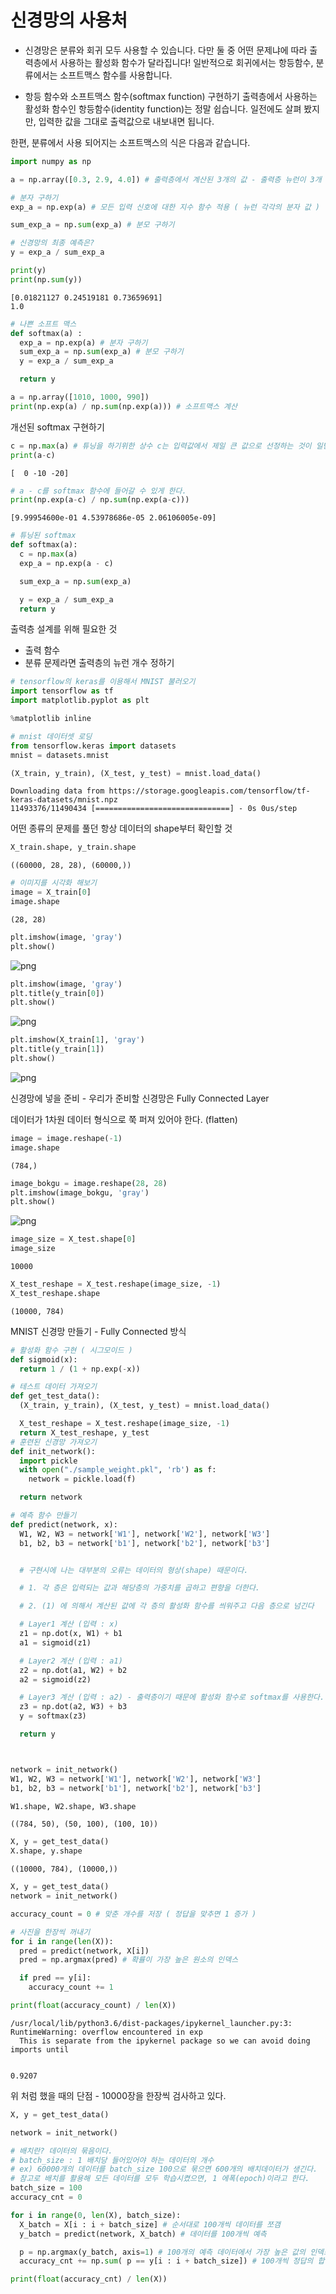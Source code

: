 # 신경망의 사용처
* 신경망은 분류와 회귀 모두 사용할 수 있습니다. 다만 둘 중 어떤 문제냐에 따라 출력층에서 사용하는 활성화 함수가 달라집니다! 일반적으로 회귀에서는 항등함수, 분류에서는 소프트맥스 함수를 사용합니다.

* 항등 함수와 소프트맥스 함수(softmax function) 구현하기
출력층에서 사용하는 활성화 함수인 항등함수(identity function)는 정말 쉽습니다. 일전에도 살펴 봤지만, 입력한 값을 그대로 출력값으로 내보내면 됩니다.

한편, 분류에서 사용 되어지는 소프트맥스의 식은 다음과 같습니다.


```python
import numpy as np

a = np.array([0.3, 2.9, 4.0]) # 출력층에서 계산된 3개의 값 - 출력층 뉴런이 3개

# 분자 구하기
exp_a = np.exp(a) # 모든 입력 신호에 대한 지수 함수 적용 ( 뉴런 각각의 분자 값 )

sum_exp_a = np.sum(exp_a) # 분모 구하기

# 신경망의 최종 예측은?
y = exp_a / sum_exp_a

print(y)
print(np.sum(y))
```

    [0.01821127 0.24519181 0.73659691]
    1.0
    


```python
# 나쁜 소프트 맥스
def softmax(a) :
  exp_a = np.exp(a) # 분자 구하기
  sum_exp_a = np.sum(exp_a) # 분모 구하기
  y = exp_a / sum_exp_a

  return y
```


```python
a = np.array([1010, 1000, 990])
print(np.exp(a) / np.sum(np.exp(a))) # 소프트맥스 계산
```

개선된 softmax 구현하기


```python
c = np.max(a) # 튜닝을 하기위한 상수 c는 입력값에서 제일 큰 값으로 선정하는 것이 일반적
print(a-c)
```

    [  0 -10 -20]
    


```python
# a - c를 softmax 함수에 들어갈 수 있게 한다.
print(np.exp(a-c) / np.sum(np.exp(a-c)))
```

    [9.99954600e-01 4.53978686e-05 2.06106005e-09]
    


```python
# 튜닝된 softmax
def softmax(a):
  c = np.max(a)
  exp_a = np.exp(a - c)

  sum_exp_a = np.sum(exp_a)

  y = exp_a / sum_exp_a
  return y
```

출력층 설계를 위해 필요한 것
* 출력 함수
* 분류 문제라면 출력층의 뉴런 개수 정하기


```python
# tensorflow의 keras를 이용해서 MNIST 불러오기
import tensorflow as tf
import matplotlib.pyplot as plt

%matplotlib inline
```


```python
# mnist 데이터셋 로딩
from tensorflow.keras import datasets
mnist = datasets.mnist

(X_train, y_train), (X_test, y_test) = mnist.load_data()
```

    Downloading data from https://storage.googleapis.com/tensorflow/tf-keras-datasets/mnist.npz
    11493376/11490434 [==============================] - 0s 0us/step
    

어떤 종류의 문제를 풀던 항상 데이터의 shape부터 확인할 것


```python
X_train.shape, y_train.shape
```




    ((60000, 28, 28), (60000,))




```python
# 이미지를 시각화 해보기
image = X_train[0]
image.shape
```




    (28, 28)




```python
plt.imshow(image, 'gray')
plt.show()
```


    
![png](output_14_0.png)
    



```python
plt.imshow(image, 'gray')
plt.title(y_train[0])
plt.show()
```


    
![png](output_15_0.png)
    



```python
plt.imshow(X_train[1], 'gray')
plt.title(y_train[1])
plt.show()
```


    
![png](output_16_0.png)
    


신경망에 넣을 준비 - 우리가 준비할 신경망은 Fully Connected Layer

데이터가 1차원 데이터 형식으로 쭉 퍼져 있어야 한다. (flatten)





```python
image = image.reshape(-1)
image.shape
```




    (784,)




```python
image_bokgu = image.reshape(28, 28)
plt.imshow(image_bokgu, 'gray')
plt.show()
```


    
![png](output_19_0.png)
    



```python
image_size = X_test.shape[0]
image_size
```




    10000




```python
X_test_reshape = X_test.reshape(image_size, -1)
X_test_reshape.shape
```




    (10000, 784)



MNIST 신경망 만들기 - Fully Connected 방식


```python
# 활성화 함수 구현 ( 시그모이드 )
def sigmoid(x):
  return 1 / (1 + np.exp(-x))

# 테스트 데이터 가져오기
def get_test_data():
  (X_train, y_train), (X_test, y_test) = mnist.load_data()

  X_test_reshape = X_test.reshape(image_size, -1)
  return X_test_reshape, y_test
# 훈련된 신경망 가져오기
def init_network():
  import pickle
  with open("./sample_weight.pkl", 'rb') as f:
    network = pickle.load(f)

  return network

# 예측 함수 만들기
def predict(network, x):
  W1, W2, W3 = network['W1'], network['W2'], network['W3']
  b1, b2, b3 = network['b1'], network['b2'], network['b3']


  # 구현시에 나는 대부분의 오류는 데이터의 형상(shape) 때문이다.

  # 1. 각 층은 입력되는 값과 해당층의 가중치를 곱하고 편향을 더한다.

  # 2. (1) 에 의해서 계산된 값에 각 층의 활성화 함수를 씌워주고 다음 층으로 넘긴다

  # Layer1 계산 (입력 : x)
  z1 = np.dot(x, W1) + b1
  a1 = sigmoid(z1)

  # Layer2 계산 (입력 : a1)
  z2 = np.dot(a1, W2) + b2
  a2 = sigmoid(z2)

  # Layer3 계산 (입력 : a2) - 출력층이기 때문에 활성화 함수로 softmax를 사용한다.
  z3 = np.dot(a2, W3) + b3
  y = softmax(z3)

  return y




```


```python
network = init_network() 
W1, W2, W3 = network['W1'], network['W2'], network['W3']
b1, b2, b3 = network['b1'], network['b2'], network['b3']

W1.shape, W2.shape, W3.shape
```




    ((784, 50), (50, 100), (100, 10))




```python
X, y = get_test_data()
X.shape, y.shape
```




    ((10000, 784), (10000,))




```python
X, y = get_test_data()
network = init_network()

accuracy_count = 0 # 맞춘 개수를 저장 ( 정답을 맞추면 1 증가 )

# 사진을 한장씩 꺼내기
for i in range(len(X)):
  pred = predict(network, X[i])
  pred = np.argmax(pred) # 확률이 가장 높은 원소의 인덱스

  if pred == y[i]:
    accuracy_count += 1

print(float(accuracy_count) / len(X))
```

    /usr/local/lib/python3.6/dist-packages/ipykernel_launcher.py:3: RuntimeWarning: overflow encountered in exp
      This is separate from the ipykernel package so we can avoid doing imports until
    

    0.9207
    

위 처럼 했을 때의 단점 - 10000장을 한장씩 검사하고 있다.


```python
X, y = get_test_data()

network = init_network()

# 배치란? 데이터의 묶음이다.
# batch_size : 1 배치당 들어있어야 하는 데이터의 개수
# ex) 60000개의 데이터를 batch_size 100으로 묶으면 600개의 배치데이터가 생긴다.
# 참고로 배치를 활용해 모든 데이터를 모두 학습시켰으면, 1 에폭(epoch)이라고 한다.
batch_size = 100
accuracy_cnt = 0

for i in range(0, len(X), batch_size):
  X_batch = X[i : i + batch_size] # 순서대로 100개씩 데이터를 쪼갬
  y_batch = predict(network, X_batch) # 데이터를 100개씩 예측

  p = np.argmax(y_batch, axis=1) # 100개의 예측 데이터에서 가장 높은 값의 인덱스를 추출
  accuracy_cnt += np.sum( p == y[i : i + batch_size]) # 100개씩 정답의 합을 구함

print(float(accuracy_cnt) / len(X))
```
